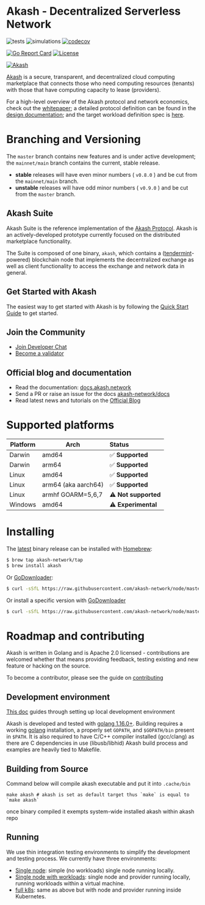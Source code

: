 # Akash - Decentralized Serverless Network

![tests](https://github.com/akash-network/node/workflows/tests/badge.svg)
![simulations](https://github.com/akash-network/node/workflows/simulation-tests/badge.svg)
[![codecov](https://codecov.io/github/akash-network/node/coverage.svg?branch=master)](https://codecov.io/github/akash-network/node?branch=master)

[![Go Report Card](https://goreportcard.com/badge/github.com/akash-network/node)](https://goreportcard.com/report/github.com/akash-network/node)
[![License](https://img.shields.io/badge/License-Apache%202.0-blue.svg)](https://opensource.org/licenses/Apache-2.0)

[![Akash](_docs/img/logo-label-black.svg "Akash")](#overview)

[Akash](https://akash.network) is a secure, transparent, and decentralized cloud computing marketplace that connects those who need computing resources (tenants) with those that have computing capacity to lease (providers).

For a high-level overview of the Akash protocol and network economics, check out the [whitepaper](https://ipfs.io/ipfs/QmVwsi5kTrg7UcUEGi5UfdheVLBWoHjze2pHy4tLqYvLYv); a detailed protocol definition can be 
found in the [design documentation](https://docs.akash.network); and the target workload definition spec is [here](https://docs.akash.network/sdl).

# Branching and Versioning

The `master` branch contains new features and is under active development; the `mainnet/main` branch contains the current, stable release.

* **stable** releases will have even minor numbers ( `v0.8.0` ) and be cut from the `mainnet/main` branch.
* **unstable** releases will have odd minor numbers ( `v0.9.0` ) and be cut from the `master` branch.

## Akash Suite

Akash Suite is the reference implementation of the [Akash Protocol](https://ipfs.io/ipfs/QmdV52bF7j4utynJ6L11RgG93FuJiUmBH1i7pRD6NjUt6B). Akash is an actively-developed prototype currently focused on the distributed marketplace functionality.

The Suite is composed of one binary, `akash`, which contains a ([tendermint](https://github.com/cometbft/cometbft)-powered) blockchain node that
implements the decentralized exchange as well as client functionality to access the exchange and network data in general.

## Get Started with Akash

The easiest way to get started with Akash is by following the [Quick Start Guide](https://docs.akash.network/guides/deploy) to get started. 

## Join the Community

- [Join Developer Chat](https://discord.gg/6Rtn8aJkU4)
- [Become a validator](https://akash.network/validators)

## Official blog and documentation

- Read the documentation: [docs.akash.network](https://docs.akash.network)
- Send a PR or raise an issue for the docs [akash-network/docs](https://github.com/akash-network/docs)
- Read latest news and tutorials on the [Official Blog](https://blog.akash.network)

# Supported platforms

Platform | Arch | Status
--- | --- | :---
Darwin | amd64 | ✅ **Supported**
Darwin | arm64 | ✅ **Supported**
Linux | amd64 | ✅ **Supported**
Linux | arm64 (aka aarch64) | ✅ **Supported**
Linux | armhf GOARM=5,6,7 | ⚠️ **Not supported**
Windows | amd64 | ⚠️ **Experimental**

# Installing

The [latest](https://github.com/akash-network/node/releases/latest) binary release can be installed with [Homebrew](https://brew.sh/):

```sh
$ brew tap akash-network/tap
$ brew install akash
```

Or [GoDownloader](https://github.com/goreleaser/godownloader):

```sh
$ curl -sSfL https://raw.githubusercontent.com/akash-network/node/master/install.sh | sh
```

Or install a specific version with [GoDownloader](https://github.com/goreleaser/godownloader)

```sh
$ curl -sSfL https://raw.githubusercontent.com/akash-network/node/master/install | sh -s -- v0.22.0
```

# Roadmap and contributing

Akash is written in Golang and is Apache 2.0 licensed - contributions are welcomed whether that means providing feedback, testing existing and new feature or hacking on the source.

To become a contributor, please see the guide on [contributing](CONTRIBUTING.md)

## Development environment
[This doc](https://github.com/akash-network/node/blob/master/_docs/development-environment.md) guides through setting up local development environment

Akash is developed and tested with [golang 1.16.0+](https://golang.org/). 
Building requires a working [golang](https://golang.org/) installation, a properly set `GOPATH`, and `$GOPATH/bin` present in `$PATH`.
It is also required to have C/C++ compiler installed (gcc/clang) as there are C dependencies in use (libusb/libhid)
Akash build process and examples are heavily tied to Makefile.


## Building from Source
Command below will compile akash executable and put it into `.cache/bin`
```shell
make akash # akash is set as default target thus `make` is equal to `make akash`
```
once binary compiled it exempts system-wide installed akash within akash repo

## Running

We use thin integration testing environments to simplify
the development and testing process.  We currently have three environments:

* [Single node](_run/lite): simple (no workloads) single node running locally.
* [Single node with workloads](_run/single): single node and provider running locally, running workloads within a virtual machine.
* [full k8s](_run/kube): same as above but with node and provider running inside Kubernetes.
